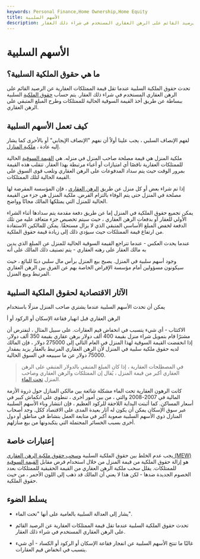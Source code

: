 ```yaml
---
keywords: Personal Finance,Home Ownership,Home Equity
title: الأسهم السلبية
description: تحدث حقوق الملكية السلبية عندما تقل قيمة الممتلكات العقارية عن الرصيد القائم على الرهن العقاري المستخدم في شراء ذلك العقار.
---
```


# الأسهم السلبية
## ما هي حقوق الملكية السلبية؟

تحدث حقوق الملكية السلبية عندما تقل قيمة الممتلكات العقارية عن الرصيد القائم على الرهن العقاري المستخدم في شراء ذلك العقار. يتم حساب [حقوق الملكية](/equity) السلبية ببساطة عن طريق أخذ القيمة السوقية الحالية للممتلكات وطرح المبلغ المتبقي على الرهن العقاري.

## كيف تعمل الأسهم السلبية

لفهم الإنصاف السلبي ، يجب علينا أولاً أن نفهم "الإنصاف الإيجابي" أو بالأحرى كما يشار إليه عادة ، [ملكية المنازل](/home_equity).

ملكية المنزل هي قيمة مصلحة صاحب المنزل في منزله. هي [القيمة السوقية](/marketvalue) الحالية للممتلكات العقارية ناقصًا أي امتيازات أو أعباء مرتبطة بهذا العقار. تتقلب هذه القيمة بمرور الوقت حيث يتم سداد المدفوعات على الرهن العقاري وتلعب قوى السوق على القيمة الحالية لتلك الممتلكات.

إذا تم شراء بعض أو كل منزل عن طريق [الرهن العقاري](/mortgage) ، فإن المؤسسة المقرضة لها مصلحة في المنزل حتى يتم الوفاء بالتزام القرض. ملكية المنزل هي جزء من القيمة الحالية للمنزل التي يمتلكها المالك مجانًا وواضح.

يمكن تجميع حقوق الملكية في المنزل إما عن طريق دفعة مقدمة يتم سدادها أثناء الشراء الأولي للعقار أو بدفعات الرهن العقاري ، حيث سيتم تخصيص جزء متعاقد عليه من تلك الدفعة لخفض المبلغ الأساسي المتبقي الذي لا يزال مستحقًا. يمكن للمالكين الاستفادة من ارتفاع قيمة الممتلكات حيث سيؤدي ذلك إلى زيادة قيمة حقوق الملكية.

عندما يحدث العكس - عندما تتراجع القيمة السوقية الحالية للمنزل عن المبلغ الذي يدين به مالك العقار على رهنه العقاري - يتم تصنيف ذلك المالك على أنه

وجود أسهم سلبية في المنزل. يصبح بيع المنزل برأس مال سلبي دينًا للبائع ، حيث سيكونون مسؤولين أمام مؤسسة الإقراض الخاصة بهم عن الفرق بين الرهن العقاري المرتبط وبيع المنزل.

## الآثار الاقتصادية لحقوق الملكية السلبية

يمكن أن تحدث الأسهم السلبية عندما يشتري صاحب المنزل منزلًا باستخدام

الرهن العقاري قبل انهيار فقاعة الإسكان أو الركود أو أ

الاكتئاب - أي شيء يتسبب في انخفاض قيم العقارات. على سبيل المثال ، لنفترض أن مشترًا قام بتمويل شراء منزل بقيمة 400 ألف دولار برهن عقاري بقيمة 350 ألف دولار. إذا انخفضت القيمة السوقية لهذا المنزل في العام التالي إلى 275000 دولار ، فإن المالك لديه حقوق ملكية سلبية في المنزل لأن الرهن العقاري المرتبط بالعقار يزيد بمقدار 75000 دولار عن ما سيبيعه في السوق الحالية.

> في المصطلحات العقارية ، إذا كان المبلغ المتبقي بالدولار المتبقي على الرهن العقاري أكبر من قيمة المنزل ، يُقال إن الممتلكات والرهن العقاري وصاحب المنزل [تحت الماء](/underwater).

>

كانت الرهون العقارية تحت الماء مشكلة شائعة بين مالكي المنازل حول ذروة الأزمة المالية في 2007-2008 والتي ، من بين أمور أخرى ، تنطوي على انكماش كبير في أسعار المساكن. كما أثبتت البداية اللاحقة للركود العظيم ، فإن انتشار وباء الأسهم السلبية عبر سوق الإسكان يمكن أن يكون له آثار بعيدة المدى على الاقتصاد ككل. وجد أصحاب المنازل ذوي الأسهم السلبية صعوبة أكبر في متابعة العمل بنشاط في مناطق أو دول أخرى بسبب الخسائر المحتملة التي يتكبدونها من بيع منازلهم.

## إعتبارات خاصة

يجب عدم الخلط بين حقوق الملكية السلبية [وسحب حقوق ملكية الرهن العقاري (MEW)](/mortgage-equity-withdrawal-mew) هو إزالة حقوق الملكية من قيمة المنزل من خلال استخدام قرض مقابل [القيمة السوقية](/marketvalue) للممتلكات. يقلل سحب ملكية الرهن العقاري من القيمة الحقيقية للممتلكات بعدد الخصوم الجديدة ضدها - لكن هذا لا يعني أن المالك قد ذهب إلى اللون الأحمر ، من حيث حقوق الملكية.

## يسلط الضوء

- يشار إلى العدالة السلبية بالعامية على أنها "تحت الماء".

- تحدث حقوق الملكية السلبية عندما تقل قيمة الممتلكات العقارية عن الرصيد القائم على الرهن العقاري المستخدم في شراء ذلك العقار.

- غالبًا ما تنتج الأسهم السلبية عن انفجار فقاعة الإسكان أو الركود أو الكساد - أي شيء يتسبب في انخفاض قيم العقارات.

